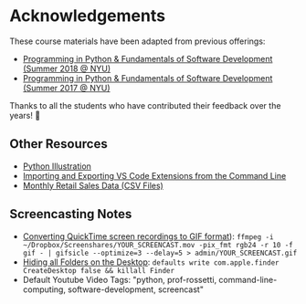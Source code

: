 # Acknowledgements

These course materials have been adapted from previous offerings:

  + [Programming in Python & Fundamentals of Software Development (Summer 2018 @ NYU)](https://github.com/prof-rossetti/nyu-info-2335-201805/)
  + [Programming in Python & Fundamentals of Software Development (Summer 2017 @ NYU)](https://github.com/prof-rossetti/nyu-info-2335-201706/)

Thanks to all the students who have contributed their feedback over the years! :pray:

## Other Resources

  + [Python Illustration](https://www.perforce.com/sites/default/files/image/2018-08/image-blog-enterprises-investing-python%20(2).jpg)
  + [Importing and Exporting VS Code Extensions from the Command Line](https://stackoverflow.com/questions/35773299/how-can-you-export-vs-code-extension-list)
  + [Monthly Retail Sales Data (CSV Files)](https://github.com/prof-rossetti/monthly-retail-sales-data)

## Screencasting Notes

  + [Converting QuickTime screen recordings to GIF format](https://gist.github.com/dergachev/4627207)): `ffmpeg -i ~/Dropbox/Screenshares/YOUR_SCREENCAST.mov -pix_fmt rgb24 -r 10 -f gif - | gifsicle --optimize=3 --delay=5 > admin/YOUR_SCREENCAST.gif`
  + [Hiding all Folders on the Desktop](http://www.cultofmac.com/272595/quickly-hide-icons-desktop-os-x-tips/): `defaults write com.apple.finder CreateDesktop false && killall Finder`
  + Default Youtube Video Tags: "python, prof-rossetti, command-line-computing, software-development, screencast"
